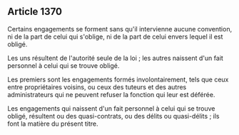 Article 1370
----
Certains engagements se forment sans qu'il intervienne aucune convention, ni de
la part de celui qui s'oblige, ni de la part de celui envers lequel il est
obligé.

Les uns résultent de l'autorité seule de la loi ; les autres naissent d'un fait
personnel à celui qui se trouve obligé.

Les premiers sont les engagements formés involontairement, tels que ceux entre
propriétaires voisins, ou ceux des tuteurs et des autres administrateurs qui ne
peuvent refuser la fonction qui leur est déférée.

Les engagements qui naissent d'un fait personnel à celui qui se trouve obligé,
résultent ou des quasi-contrats, ou des délits ou quasi-délits ; ils font la
matière du présent titre.
